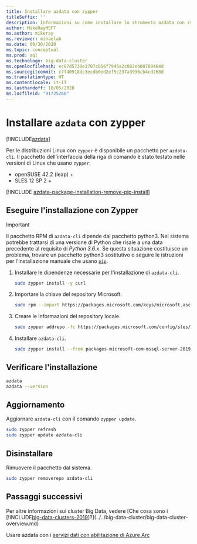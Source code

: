 ```yaml
---
title: Installare azdata con zypper
titleSuffix: ''
description: Informazioni su come installare lo strumento azdata con zypper.
author: MikeRayMSFT
ms.author: mikeray
ms.reviewer: mihaelab
ms.date: 09/30/2020
ms.topic: conceptual
ms.prod: sql
ms.technology: big-data-cluster
ms.openlocfilehash: ec87d5739e3707c056f7945a2c882eb00700464d
ms.sourcegitcommit: c7f40918dc3ecdb0ed2ef5c237a3996cb4cd268d
ms.translationtype: HT
ms.contentlocale: it-IT
ms.lasthandoff: 10/05/2020
ms.locfileid: "91725260"
---
```

# <a name="install-azdata-with-zypper"></a>Installare `azdata` con zypper

[!INCLUDE[azdata](../../includes/applies-to-version/azdata.md)]

Per le distribuzioni Linux con `zypper` è disponibile un pacchetto per `azdata-cli`. Il pacchetto dell'interfaccia della riga di comando è stato testato nelle versioni di Linux che usano `zypper`:

- openSUSE 42.2 (leap) +
- SLES 12 SP 2 +

[!INCLUDE [azdata-package-installation-remove-pip-install](../../includes/azdata-package-installation-remove-pip-install.md)]

## <a name="install-with-zypper"></a>Eseguire l'installazione con Zypper

>[!IMPORTANT]
>Il pacchetto RPM di `azdata-cli` dipende dal pacchetto python3. Nel sistema potrebbe trattarsi di una versione di Python che risale a una data precedente al requisito di *Python 3.6.x*. Se questa situazione costituisce un problema, trovare un pacchetto python3 sostitutivo o seguire le istruzioni per l'installazione manuale che usano [`pip`](../install/deploy-install-azdata-pip.md).

1. Installare le dipendenze necessarie per l'installazione di `azdata-cli`.

   ```bash
   sudo zypper install -y curl
   ```

1. Importare la chiave del repository Microsoft.

   ```bash
   sudo rpm --import https://packages.microsoft.com/keys/microsoft.asc
   ```

1. Creare le informazioni del repository locale.

   ```bash
   sudo zypper addrepo -fc https://packages.microsoft.com/config/sles/12/prod.repo
   ```

1. Installare `azdata-cli`.

   ```bash
   sudo zypper install --from packages-microsoft-com-mssql-server-2019 -y azdata-cli
   ```

## <a name="verify-install"></a>Verificare l'installazione

```bash
azdata
azdata --version
```

## <a name="update"></a>Aggiornamento

Aggiornare `azdata-cli` con il comando `zypper update`.

```bash
sudo zypper refresh
sudo zypper update azdata-cli
```

## <a name="uninstall"></a>Disinstallare

Rimuovere il pacchetto dal sistema.

```bash
sudo zypper removerepo azdata-cli
```

## <a name="next-steps"></a>Passaggi successivi

Per altre informazioni sui cluster Big Data, vedere [Che cosa sono i [!INCLUDE[big-data-clusters-2019](../../includes/ssbigdataclusters-ver15.md)]?](../../big-data-cluster/big-data-cluster-overview.md)

Usare azdata con i [servizi dati con abilitazione di Azure Arc](/azure/azure-arc/data/)